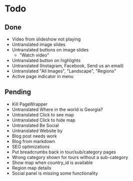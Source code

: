 # Todo

## Done

- Video from slideshow not playing
- Untranslated image slides
- Untranslated buttons on image slides
    - "Watch video"
- Untranslated button on highlights
- Untranslated (Instagram, Facebook, Send us an email)
- Untranslated "All Images", "Landscape", "Regions"
- Active page indicator in menu

## Pending

- Kill PageWrapper
- Untranslated Where in the world is Georgia?
- Untranslated Click to see map
- Untranslated Click to hide map
- Untranslated Be Social
- Untranslated Website by
- Blog post needs work
- Blog from markdown
- SEO optimizations
- Put breadcrumbs back in tour/sub/category pages
- Wrong category shown for tours without a sub-category
- Show map when country_id is available
- Region map details
- Social panel is missing some functionality
